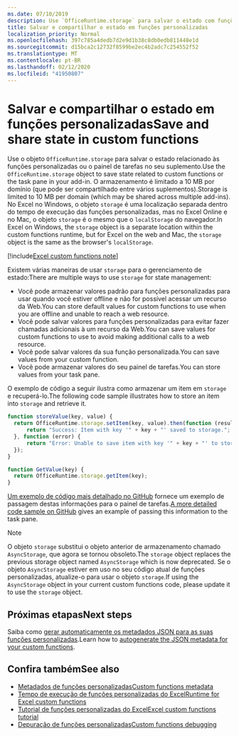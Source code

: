 ```yaml
---
ms.date: 07/10/2019
description: Use `OfficeRuntime.storage` para salvar o estado com funções personalizadas.
title: Salvar e compartilhar o estado em funções personalizadas
localization_priority: Normal
ms.openlocfilehash: 397c785a4dedb7d2e9d1b38c8db0edb811448e1d
ms.sourcegitcommit: d15bca2c12732f8599be2ec4b2adc7c254552f52
ms.translationtype: MT
ms.contentlocale: pt-BR
ms.lasthandoff: 02/12/2020
ms.locfileid: "41950807"
---
```

# <a name="save-and-share-state-in-custom-functions"></a><span data-ttu-id="597aa-103">Salvar e compartilhar o estado em funções personalizadas</span><span class="sxs-lookup"><span data-stu-id="597aa-103">Save and share state in custom functions</span></span>

<span data-ttu-id="597aa-104">Use o objeto `OfficeRuntime.storage` para salvar o estado relacionado às funções personalizadas ou o painel de tarefas no seu suplemento.</span><span class="sxs-lookup"><span data-stu-id="597aa-104">Use the `OfficeRuntime.storage` object to save state related to custom functions or the task pane in your add-in.</span></span> <span data-ttu-id="597aa-105">O armazenamento é limitado a 10 MB por domínio (que pode ser compartilhado entre vários suplementos).</span><span class="sxs-lookup"><span data-stu-id="597aa-105">Storage is limited to 10 MB per domain (which may be shared across multiple add-ins).</span></span> <span data-ttu-id="597aa-106">No Excel no Windows, o objeto `storage` é uma localização separada dentro do tempo de execução das funções personalizadas, mas no Excel Online e no Mac, o objeto `storage` é o mesmo que o `localStorage` do navegador.</span><span class="sxs-lookup"><span data-stu-id="597aa-106">In Excel on Windows, the `storage` object is a separate location within the custom functions runtime, but for Excel on the web and Mac, the `storage` object is the same as the browser's `localStorage`.</span></span>

[!include[Excel custom functions note](../includes/excel-custom-functions-note.md)]

<span data-ttu-id="597aa-107">Existem várias maneiras de usar `storage` para o gerenciamento de estado:</span><span class="sxs-lookup"><span data-stu-id="597aa-107">There are multiple ways to use `storage` for state management:</span></span>

- <span data-ttu-id="597aa-108">Você pode armazenar valores padrão para funções personalizadas para usar quando você estiver offline e não for possível acessar um recurso da Web.</span><span class="sxs-lookup"><span data-stu-id="597aa-108">You can store default values for custom functions to use when you are offline and unable to reach a web resource.</span></span>
- <span data-ttu-id="597aa-109">Você pode salvar valores para funções personalizadas para evitar fazer chamadas adicionais à um recurso da Web.</span><span class="sxs-lookup"><span data-stu-id="597aa-109">You can save values for custom functions to use to avoid making additional calls to a web resource.</span></span>
- <span data-ttu-id="597aa-110">Você pode salvar valores da sua função personalizada.</span><span class="sxs-lookup"><span data-stu-id="597aa-110">You can save values from your custom function.</span></span>
- <span data-ttu-id="597aa-111">Você pode armazenar valores do seu painel de tarefas.</span><span class="sxs-lookup"><span data-stu-id="597aa-111">You can store values from your task pane.</span></span>

<span data-ttu-id="597aa-112">O exemplo de código a seguir ilustra como armazenar um item em `storage` e recuperá-lo.</span><span class="sxs-lookup"><span data-stu-id="597aa-112">The following code sample illustrates how to store an item into `storage` and retrieve it.</span></span>

```js
function storeValue(key, value) {
  return OfficeRuntime.storage.setItem(key, value).then(function (result) {
      return "Success: Item with key '" + key + "' saved to storage.";
  }, function (error) {
      return "Error: Unable to save item with key '" + key + "' to storage. " + error;
  });
}

function GetValue(key) {
  return OfficeRuntime.storage.getItem(key);
}
```

<span data-ttu-id="597aa-113">[Um exemplo de código mais detalhado no GitHub](https://github.com/OfficeDev/PnP-OfficeAddins/tree/master/Excel-custom-functions/AsyncStorage) fornece um exemplo de passagem destas informações para o painel de tarefas.</span><span class="sxs-lookup"><span data-stu-id="597aa-113">[A more detailed code sample on GitHub](https://github.com/OfficeDev/PnP-OfficeAddins/tree/master/Excel-custom-functions/AsyncStorage) gives an example of passing this information to the task pane.</span></span>

>[!NOTE]
> <span data-ttu-id="597aa-114">O objeto `storage` substitui o objeto anterior de armazenamento chamado `AsyncStorage`, que agora se tornou obsoleto.</span><span class="sxs-lookup"><span data-stu-id="597aa-114">The `storage` object replaces the previous storage object named `AsyncStorage` which is now deprecated.</span></span> <span data-ttu-id="597aa-115">Se o objeto `AsyncStorage` estiver em uso no seu código atual de funções personalizadas, atualize-o para usar o objeto `storage`.</span><span class="sxs-lookup"><span data-stu-id="597aa-115">If using the `AsyncStorage` object in your current custom functions code, please update it to use the `storage` object.</span></span>

## <a name="next-steps"></a><span data-ttu-id="597aa-116">Próximas etapas</span><span class="sxs-lookup"><span data-stu-id="597aa-116">Next steps</span></span>
<span data-ttu-id="597aa-117">Saiba como [gerar automaticamente os metadados JSON para as suas funções personalizadas](custom-functions-json-autogeneration.md).</span><span class="sxs-lookup"><span data-stu-id="597aa-117">Learn how to [autogenerate the JSON metadata for your custom functions](custom-functions-json-autogeneration.md).</span></span> 

## <a name="see-also"></a><span data-ttu-id="597aa-118">Confira também</span><span class="sxs-lookup"><span data-stu-id="597aa-118">See also</span></span>

* [<span data-ttu-id="597aa-119">Metadados de funções personalizadas</span><span class="sxs-lookup"><span data-stu-id="597aa-119">Custom functions metadata</span></span>](custom-functions-json.md)
* [<span data-ttu-id="597aa-120">Tempo de execução de funções personalizadas do Excel</span><span class="sxs-lookup"><span data-stu-id="597aa-120">Runtime for Excel custom functions</span></span>](custom-functions-runtime.md)
* [<span data-ttu-id="597aa-121">Tutorial de funções personalizadas do Excel</span><span class="sxs-lookup"><span data-stu-id="597aa-121">Excel custom functions tutorial</span></span>](../tutorials/excel-tutorial-create-custom-functions.md)
* [<span data-ttu-id="597aa-122">Depuração de funções personalizadas</span><span class="sxs-lookup"><span data-stu-id="597aa-122">Custom functions debugging</span></span>](custom-functions-debugging.md)
